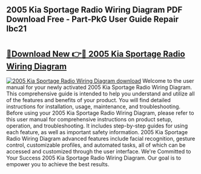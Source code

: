 ## 2005 Kia Sportage Radio Wiring Diagram PDF Download Free - Part-PkG User Guide Repair lbc21

# <h2><a href="http://dfuqbw.blite.top/?on=2005+Kia+Sportage+Radio+Wiring+Diagram">🔗Download New 👉🔴 2005 Kia Sportage Radio Wiring Diagram</a></h2>

[![2005 Kia Sportage Radio Wiring Diagram download](https://i.imgur.com/lujVjoI.png)](http://dfuqbw.blite.top/?on=2005+Kia+Sportage+Radio+Wiring+Diagram)
Welcome to the user manual for your newly activated 2005 Kia Sportage Radio Wiring Diagram. This comprehensive guide is intended to help you understand and utilize all of the features and benefits of your product. You will find detailed instructions for installation, usage, maintenance, and troubleshooting. Before using your 2005 Kia Sportage Radio Wiring Diagram, please refer to this user manual for comprehensive instructions on product setup, operation, and troubleshooting. It includes step-by-step guides for using each feature, as well as important safety information. 2005 Kia Sportage Radio Wiring Diagram advanced features include facial recognition, gesture control, customizable profiles, and automated tasks, all of which can be accessed and customized through the user interface. We're Committed to Your Success 2005 Kia Sportage Radio Wiring Diagram. Our goal is to empower you to achieve the best results.
